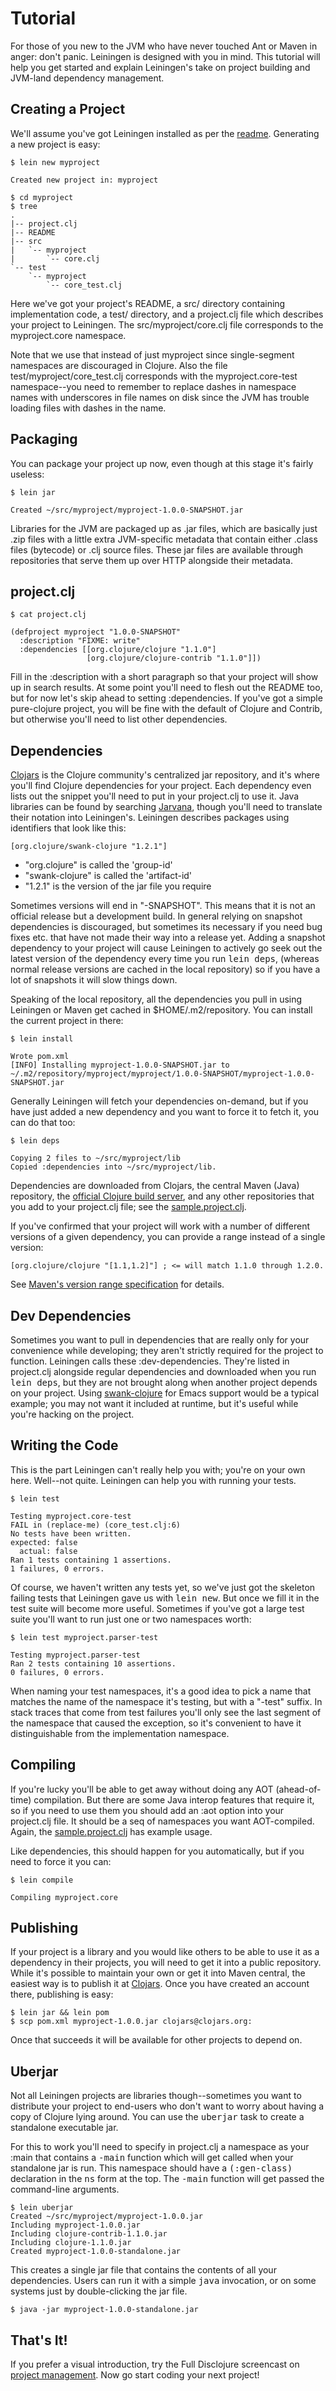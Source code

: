 # Tutorial

For those of you new to the JVM who have never touched Ant or Maven in
anger: don't panic. Leiningen is designed with you in mind. This
tutorial will help you get started and explain Leiningen's take on
project building and JVM-land dependency management.

## Creating a Project

We'll assume you've got Leiningen installed as per the
[readme](http://github.com/technomancy/leiningen/blob/master/README.md). 
Generating a new project is easy:

    $ lein new myproject

    Created new project in: myproject

    $ cd myproject
    $ tree
    .
    |-- project.clj
    |-- README
    |-- src
    |   `-- myproject
    |       `-- core.clj
    `-- test
        `-- myproject
            `-- core_test.clj

Here we've got your project's README, a src/ directory containing
implementation code, a test/ directory, and a project.clj file which
describes your project to Leiningen. The src/myproject/core.clj file
corresponds to the myproject.core namespace.

Note that we use that instead of just myproject since single-segment
namespaces are discouraged in Clojure. Also the file
test/myproject/core_test.clj corresponds with the myproject.core-test
namespace--you need to remember to replace dashes in namespace names
with underscores in file names on disk since the JVM has trouble
loading files with dashes in the name.

## Packaging

You can package your project up now, even though at this stage it's
fairly useless:

    $ lein jar

    Created ~/src/myproject/myproject-1.0.0-SNAPSHOT.jar

Libraries for the JVM are packaged up as .jar files, which are
basically just .zip files with a little extra JVM-specific metadata
that contain either .class files (bytecode) or .clj source
files. These jar files are available through repositories that serve
them up over HTTP alongside their metadata.

## project.clj

    $ cat project.clj

    (defproject myproject "1.0.0-SNAPSHOT"
      :description "FIXME: write"
      :dependencies [[org.clojure/clojure "1.1.0"]
                     [org.clojure/clojure-contrib "1.1.0"]])

Fill in the :description with a short paragraph so that your project
will show up in search results. At some point you'll need to flesh out
the README too, but for now let's skip ahead to setting :dependencies.
If you've got a simple pure-clojure project, you will be fine with the
default of Clojure and Contrib, but otherwise you'll need to list
other dependencies.

## Dependencies

[Clojars](http://clojars.org) is the Clojure community's centralized
jar repository, and it's where you'll find Clojure dependencies for your
project. Each dependency even lists out the snippet you'll need to put
in your project.clj to use it. Java libraries can be found by
searching [Jarvana](http://jarvana.com), though you'll need to
translate their notation into Leiningen's. Leiningen describes
packages using identifiers that look like this:

    [org.clojure/swank-clojure "1.2.1"]

* "org.clojure" is called the 'group-id'
* "swank-clojure" is called the 'artifact-id'
* "1.2.1" is the version of the jar file you require

Sometimes versions will end in "-SNAPSHOT". This means that it is not
an official release but a development build. In general relying on
snapshot dependencies is discouraged, but sometimes its necessary if
you need bug fixes etc. that have not made their way into a release
yet. Adding a snapshot dependency to your project will cause Leiningen
to actively go seek out the latest version of the dependency every
time you run <tt>lein deps</tt>, (whereas normal release versions are
cached in the local repository) so if you have a lot of snapshots it
will slow things down.

Speaking of the local repository, all the dependencies you pull in
using Leiningen or Maven get cached in $HOME/.m2/repository. You can
install the current project in there:

    $ lein install

    Wrote pom.xml
    [INFO] Installing myproject-1.0.0-SNAPSHOT.jar to ~/.m2/repository/myproject/myproject/1.0.0-SNAPSHOT/myproject-1.0.0-SNAPSHOT.jar

Generally Leiningen will fetch your dependencies on-demand, but if you
have just added a new dependency and you want to force it to fetch it,
you can do that too:

    $ lein deps

    Copying 2 files to ~/src/myproject/lib
    Copied :dependencies into ~/src/myproject/lib.

Dependencies are downloaded from Clojars, the central Maven (Java)
repository, the [official Clojure build
server](http://build.clojure.org), and any other repositories that you
add to your project.clj file; see the
[sample.project.clj](http://github.com/technomancy/leiningen/blob/master/sample.project.clj).

If you've confirmed that your project will work with a number of
different versions of a given dependency, you can provide a range
instead of a single version:

    [org.clojure/clojure "[1.1,1.2]"] ; <= will match 1.1.0 through 1.2.0.

See [Maven's version range
specification](http://maven.apache.org/plugins/maven-enforcer-plugin/rules/versionRanges.html)
for details.

## Dev Dependencies

Sometimes you want to pull in dependencies that are really only for
your convenience while developing; they aren't strictly required for
the project to function. Leiningen calls these
:dev-dependencies. They're listed in project.clj alongside regular
dependencies and downloaded when you run <tt>lein deps</tt>, but they
are not brought along when another project depends on your
project. Using [swank-clojure](http://github.com/technomancy/swank-clojure)
for Emacs support would be a typical example; you may not want it
included at runtime, but it's useful while you're hacking on the project.

## Writing the Code

This is the part Leiningen can't really help you with; you're on your
own here. Well--not quite. Leiningen can help you with running your
tests.

    $ lein test

    Testing myproject.core-test
    FAIL in (replace-me) (core_test.clj:6)
    No tests have been written.
    expected: false
      actual: false
    Ran 1 tests containing 1 assertions.
    1 failures, 0 errors.

Of course, we haven't written any tests yet, so we've just got the
skeleton failing tests that Leiningen gave us with <tt>lein
new</tt>. But once we fill it in the test suite will become more
useful. Sometimes if you've got a large test suite you'll want to run
just one or two namespaces worth:

    $ lein test myproject.parser-test

    Testing myproject.parser-test
    Ran 2 tests containing 10 assertions.
    0 failures, 0 errors.

When naming your test namespaces, it's a good idea to pick a name that
matches the name of the namespace it's testing, but with a "-test"
suffix. In stack traces that come from test failures you'll only see
the last segment of the namespace that caused the exception, so it's
convenient to have it distinguishable from the implementation
namespace.

## Compiling

If you're lucky you'll be able to get away without doing any AOT
(ahead-of-time) compilation. But there are some Java interop features
that require it, so if you need to use them you should add an :aot
option into your project.clj file. It should be a seq of namespaces
you want AOT-compiled. Again, the
[sample.project.clj](http://github.com/technomancy/leiningen/blob/master/sample.project.clj)
has example usage.

Like dependencies, this should happen for you automatically, but if
you need to force it you can:

    $ lein compile

    Compiling myproject.core

## Publishing

If your project is a library and you would like others to be able to
use it as a dependency in their projects, you will need to get it into
a public repository. While it's possible to maintain your own or get
it into Maven central, the easiest way is to publish it at
[Clojars](http://clojars.org). Once you have created an account there,
publishing is easy:

    $ lein jar && lein pom
    $ scp pom.xml myproject-1.0.0.jar clojars@clojars.org:

Once that succeeds it will be available for other projects to depend
on.

## Uberjar

Not all Leiningen projects are libraries though--sometimes you want to
distribute your project to end-users who don't want to worry about
having a copy of Clojure lying around. You can use the
<tt>uberjar</tt> task to create a standalone executable jar.

For this to work you'll need to specify in project.clj a namespace as
your :main that contains a <tt>-main</tt> function which will get
called when your standalone jar is run. This namespace should have a
<tt>(:gen-class)</tt> declaration in the <tt>ns</tt> form at the
top. The <tt>-main</tt> function will get passed the command-line
arguments.

    $ lein uberjar
    Created ~/src/myproject/myproject-1.0.0.jar
    Including myproject-1.0.0.jar
    Including clojure-contrib-1.1.0.jar
    Including clojure-1.1.0.jar
    Created myproject-1.0.0-standalone.jar

This creates a single jar file that contains the contents of all your
dependencies. Users can run it with a simple <tt>java</tt> invocation,
or on some systems just by double-clicking the jar file.

    $ java -jar myproject-1.0.0-standalone.jar

## That's It!

If you prefer a visual introduction, try the Full Disclojure
screencast on [project management](http://vimeo.com/8934942). Now go
start coding your next project!
